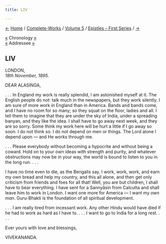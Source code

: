 ```yaml
---
title: LIV

---
```

<div>

[←](053_alasinga.htm) [Home](../../../index.htm) /
[Complete-Works](../../complete_works.htm) / [Volume
5](../volume_5_contents.htm) / [Epistles – First
Series](epistles_first_series_contents.htm) / [→](055_alasinga.htm)

  

[«](../../volume_6/epistles_second_series/085_akhandananda.htm)
Chronology [»](../../volume_6/epistles_second_series/086_mrs_bull.htm)  
[«](053_alasinga.htm) Addressee [»](055_alasinga.htm)

## LIV

LONDON,  
*18th November, 1895*.

DEAR ALASINGA,

. . . In England my work is really splendid, I am astonished myself at
it. The English people do not: talk much in the newspapers, but they
work silently. I am sure of more work in England than in America. Bands
and bands come, and I have no room for so many; so they squat on the
floor, ladies and all. I tell them to imagine that they are under the
sky of India, under a spreading banyan, and they like the idea. I shall
have to go away next week, and they are so sorry. Some think my work
here will be hurt a little if I go away so soon. I do not think so. I do
not depend on men or things. The Lord alone I depend upon — and He works
through me.

. . . Please everybody without becoming a hypocrite and without being a
coward. Hold on to your own ideas with strength and purity, and whatever
obstructions may now be in your way, the world is bound to listen to you
in the long run. . . .

I have no time even to die, as the Bengalis say. I work, work, work, and
earn my own bread and help my country, and this all alone, and then get
only criticism from friends and foes for all that! Well, you are but
children, I shall have to bear everything. I have sent for a Sannyâsin
from Calcutta and shall leave him to work in London. I want one more for
America — I want my *own man*. Guru-Bhakti is the foundation of all
spiritual development.

. . . I am really tired from incessant work. Any other Hindu would have
died if he had to work as hard as I have to. . . . I want to go to India
for a long rest. . . .

Ever yours with love and blessings,

VIVEKANANDA.

</div>
